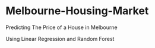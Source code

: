 # Melbourne-Housing-Market
Predicting The Price of a House in Melbourne

Using Linear Regression and Random Forest
